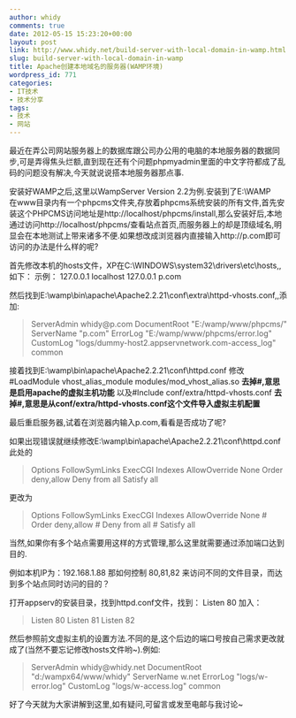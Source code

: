 ```yaml
---
author: whidy
comments: true
date: 2012-05-15 15:23:20+00:00
layout: post
link: http://www.whidy.net/build-server-with-local-domain-in-wamp.html
slug: build-server-with-local-domain-in-wamp
title: Apache创建本地域名的服务器(WAMP环境)
wordpress_id: 771
categories:
- IT技术
- 技术分享
tags:
- 技术
- 网站
---
```


最近在弄公司网站服务器上的数据库跟公司办公用的电脑的本地服务器的数据同步,可是弄得焦头烂额,直到现在还有个问题phpmyadmin里面的中文字符都成了乱码的问题没有解决,今天就说说搭本地服务器那点事.

安装好WAMP之后,这里以WampServer Version 2.2为例.安装到了E:\WAMP\
在www目录内有一个phpcms文件夹,存放着phpcms系统安装的所有文件,首先安装这个PHPCMS访问地址是http://localhost/phpcms/install,那么安装好后,本地通过访问http://localhost/phpcms/查看站点首页,而服务器上的却是顶级域名,明显会在本地测试上带来诸多不便.如果想改成浏览器内直接输入http://p.com即可访问的办法是什么样的呢?

首先修改本机的hosts文件，XP在C:\WINDOWS\system32\drivers\etc\hosts,,如下：
示例：
127.0.0.1 localhost
127.0.0.1 p.com

然后找到E:\wamp\bin\apache\Apache2.2.21\conf\extra\httpd-vhosts.conf,,添加:


<blockquote><VirtualHost *:80>
ServerAdmin whidy@p.com
DocumentRoot "E:/wamp/www/phpcms/"
ServerName "p.com"
ErrorLog "E:/wamp/www/phpcms/error.log"
CustomLog "logs/dummy-host2.appservnetwork.com-access_log" common
</VirtualHost></blockquote>


接着找到E:\wamp\bin\apache\Apache2.2.21\conf\httpd.conf
修改#LoadModule vhost_alias_module modules/mod_vhost_alias.so **去掉#,意思是启用apache的虚拟主机功能**
以及#Include conf/extra/httpd-vhosts.conf **去掉#,意思是从conf/extra/httpd-vhosts.conf这个文件导入虚拟主机配置**

最后重启服务器,试着在浏览器内输入p.com,看看是否成功了呢?

如果出现错误就继续修改E:\wamp\bin\apache\Apache2.2.21\conf\httpd.conf
此处的


<blockquote>Options FollowSymLinks ExecCGI Indexes
AllowOverride None
Order deny,allow
Deny from all
Satisfy all</blockquote>


更改为


<blockquote>Options FollowSymLinks ExecCGI Indexes
AllowOverride None
# Order deny,allow
# Deny from all
# Satisfy all</blockquote>


当然,如果你有多个站点需要用这样的方式管理,那么这里就需要通过添加端口达到目的.

例如本机IP为：192.168.1.88
那如何控制 80,81,82 来访问不同的文件目录，而达到多个站点同时访问的目的？

打开appserv的安装目录，找到httpd.conf文件，找到：
Listen 80
加入：


<blockquote>Listen 80
Listen 81
Listen 82</blockquote>


然后参照前文虚拟主机的设置方法.不同的是,这个后边的端口号按自己需求更改就成了(当然不要忘记修改hosts文件哟~).例如:


<blockquote><VirtualHost *:81>
ServerAdmin whidy@whidy.net
DocumentRoot "d:/wampx64/www/whidy"
ServerName w.net
ErrorLog "logs/w-error.log"
CustomLog "logs/w-access.log" common
</VirtualHost></blockquote>


好了今天就为大家讲解到这里,如有疑问,可留言或发至电邮与我讨论~
